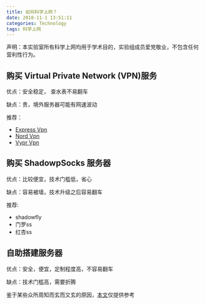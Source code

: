 ```yaml
---
title: 如何科学上网？
date: 2018-11-1 13:51:11
categories: Technology
tags: 科学上网
---
```


声明：本实验室所有科学上网均用于学术目的，实验组成员爱党敬业，不包含任何营利性行为。

## 购买 Virtual Private Network (VPN)服务

优点：安全稳定， 查水表不易翻车

缺点：贵，境外服务器可能有网速波动

推荐：
- [Express Vpn](https://www.expressvpn.com)
- [Nord Vpn](https://nordvpn.com)
- [Vypr Vpn](https://www.goldenfrog.online)

## 购买 ShadowpSocks 服务器

优点：比较便宜，技术门槛低，省心

缺点：容易被墙，技术升级之后容易翻车

推荐:
- shadowfly
- 门罗ss
- 红杏ss

## 自助搭建服务器

优点：安全，便宜，定制程度高，不容易翻车

缺点：技术门槛高，需要折腾

鉴于某些众所周知而玄而又玄的原因，[本文](\asset\files\how-to-build-ss-server.pdf)仅提供参考


